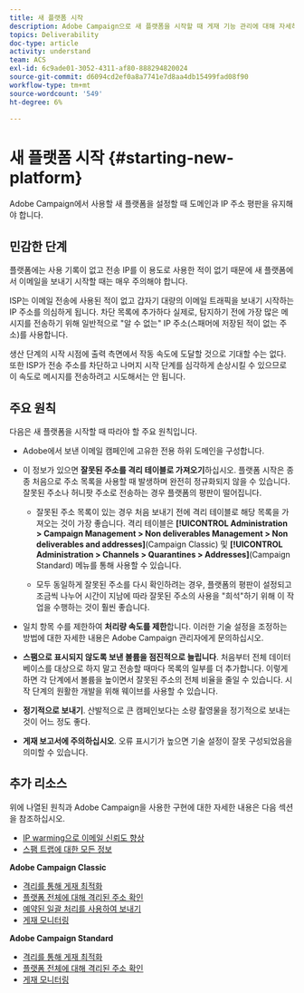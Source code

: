 ```yaml
---
title: 새 플랫폼 시작
description: Adobe Campaign으로 새 플랫폼을 시작할 때 게재 기능 관리에 대해 자세히 알아보십시오.
topics: Deliverability
doc-type: article
activity: understand
team: ACS
exl-id: 6c9ade01-3052-4311-af80-888294820024
source-git-commit: d6094cd2ef0a8a7741e7d8aa4db15499fad08f90
workflow-type: tm+mt
source-wordcount: '549'
ht-degree: 6%

---
```


# 새 플랫폼 시작 {#starting-new-platform}

Adobe Campaign에서 사용할 새 플랫폼을 설정할 때 도메인과 IP 주소 평판을 유지해야 합니다.

## 민감한 단계

플랫폼에는 사용 기록이 없고 전송 IP를 이 용도로 사용한 적이 없기 때문에 새 플랫폼에서 이메일을 보내기 시작할 때는 매우 주의해야 합니다.

ISP는 이메일 전송에 사용된 적이 없고 갑자기 대량의 이메일 트래픽을 보내기 시작하는 IP 주소를 의심하게 됩니다. 차단 목록에 추가하다 실제로, 탐지하기 전에 가장 많은 메시지를 전송하기 위해 일반적으로 &quot;알 수 없는&quot; IP 주소(스패머에 저장된 적이 없는 주소)를 사용합니다.

생산 단계의 시작 시점에 출력 측면에서 작동 속도에 도달할 것으로 기대할 수는 없다. 또한 ISP가 전송 주소를 차단하고 나머지 시작 단계를 심각하게 손상시킬 수 있으므로 이 속도로 메시지를 전송하려고 시도해서는 안 됩니다.

## 주요 원칙

다음은 새 플랫폼을 시작할 때 따라야 할 주요 원칙입니다.

* Adobe에서 보낸 이메일 캠페인에 고유한 전용 하위 도메인을 구성합니다.

* 이 정보가 있으면 **잘못된 주소를 격리 테이블로 가져오기**&#x200B;하십시오.
플랫폼 시작은 종종 처음으로 주소 목록을 사용할 때 발생하며 완전히 정규화되지 않을 수 있습니다. 잘못된 주소나 허니팟 주소로 전송하는 경우 플랫폼의 평판이 떨어집니다.

   * 잘못된 주소 목록이 있는 경우 처음 보내기 전에 격리 테이블로 해당 목록을 가져오는 것이 가장 좋습니다. 격리 테이블은 **[!UICONTROL Administration > Campaign Management > Non deliverables Management > Non deliverables and addresses]**(Campaign Classic) 및 **[!UICONTROL Administration > Channels > Quarantines > Addresses]**(Campaign Standard) 메뉴를 통해 사용할 수 있습니다.

   * 모두 동일하게 잘못된 주소를 다시 확인하려는 경우, 플랫폼의 평판이 설정되고 조금씩 나누어 시간이 지남에 따라 잘못된 주소의 사용을 &quot;희석&quot;하기 위해 이 작업을 수행하는 것이 훨씬 좋습니다.

* 일치 항목 수를 제한하여 **처리량 속도를 제한**&#x200B;합니다. 이러한 기술 설정을 조정하는 방법에 대한 자세한 내용은 Adobe Campaign 관리자에게 문의하십시오.

* **스팸으로 표시되지 않도록 보낸 볼륨을 점진적으로 늘립니다**. 처음부터 전체 데이터베이스를 대상으로 하지 말고 전송할 때마다 목록의 일부를 더 추가합니다. 이렇게 하면 각 단계에서 볼륨을 높이면서 잘못된 주소의 전체 비율을 줄일 수 있습니다. 시작 단계의 원활한 개발을 위해 웨이브를 사용할 수 있습니다.

* **정기적으로 보내기**. 산발적으로 큰 캠페인보다는 소량 촬영물을 정기적으로 보내는 것이 어느 정도 좋다.
* **게재 보고서에 주의하십시오**. 오류 표시기가 높으면 기술 설정이 잘못 구성되었음을 의미할 수 있습니다.

## 추가 리소스

위에 나열된 원칙과 Adobe Campaign을 사용한 구현에 대한 자세한 내용은 다음 섹션을 참조하십시오.

* [IP warming으로 이메일 신뢰도 향상](../../help/additional-resources/increase-reputation-with-ip-warming.md)
* [스팸 트랩에 대한 모든 정보](../../help/additional-resources/all-about-spam-traps.md)

**Adobe Campaign Classic**

* [격리를 통해 게재 최적화](https://experienceleague.adobe.com/docs/campaign-classic/using/sending-messages/monitoring-deliveries/understanding-quarantine-management.html#optimizing-your-delivery-through-quarantines)
* [플랫폼 전체에 대해 격리된 주소 확인](https://experienceleague.adobe.com/docs/campaign-classic/using/sending-messages/monitoring-deliveries/understanding-quarantine-management.html#identifying-quarantined-addresses-for-the-entire-platform)
* [예약된 일괄 처리를 사용하여 보내기](https://experienceleague.adobe.com/docs/campaign-classic/using/sending-messages/key-steps-when-creating-a-delivery/steps-sending-the-delivery.html#sending-using-multiple-waves)
* [게재 모니터링](https://experienceleague.adobe.com/docs/campaign-classic/using/sending-messages/monitoring-deliveries/about-delivery-monitoring.html?lang=ko#sending-messages)

**Adobe Campaign Standard**

* [격리를 통해 게재 최적화](https://experienceleague.adobe.com/docs/campaign-standard/using/testing-and-sending/monitoring-messages/understanding-quarantine-management.html#optimizing-your-delivery-through-quarantines)
* [플랫폼 전체에 대해 격리된 주소 확인](https://experienceleague.adobe.com/docs/campaign-standard/using/testing-and-sending/monitoring-messages/understanding-quarantine-management.html)
* [게재 모니터링](https://experienceleague.adobe.com/docs/campaign-standard/using/testing-and-sending/monitoring-messages/monitoring-a-delivery.html?lang=ko)
